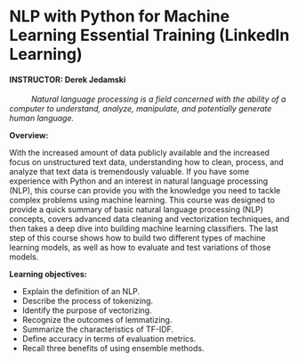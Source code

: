 # NLP with Python for Machine Learning Essential Training (LinkedIn Learning)
#### INSTRUCTOR: Derek Jedamski

&nbsp;&nbsp;&nbsp;&nbsp;&nbsp;&nbsp;&nbsp;&nbsp;&nbsp; *Natural language processing is a field concerned with the ability of a computer to understand, analyze, manipulate, and potentially generate human language.*

**Overview:** <br>

With the increased amount of data publicly available and the increased focus on unstructured text data, understanding how to clean, process, and analyze that text data is 
tremendously valuable. If you have some experience with Python and an interest in natural language processing (NLP), this course can provide you with the knowledge you need 
to tackle complex problems using machine learning. This course was designed to provide a quick summary of basic natural language processing (NLP) concepts, covers advanced 
data cleaning and vectorization techniques, and then takes a deep dive into building machine learning classifiers. The last step of this course shows how to build two 
different types of machine learning models, as well as how to evaluate and test variations of those models.

**Learning objectives:**
* Explain the definition of an NLP.
* Describe the process of tokenizing.
* Identify the purpose of vectorizing.
* Recognize the outcomes of lemmatizing.
* Summarize the characteristics of TF-IDF.
* Define accuracy in terms of evaluation metrics.
* Recall three benefits of using ensemble methods.
